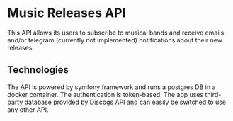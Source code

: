 # Music Releases API
This API allows its users to subscribe to musical bands and receive emails and/or telegram (currently not implemented) notifications about their new releases.

## Technologies
The API is powered by symfony framework and runs a postgres DB in a docker container. The authentication is token-based. The app uses third-party database provided by Discogs API and can easily be switched to use any other API.  

